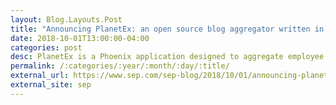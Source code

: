 ```yaml
---
layout: Blog.Layouts.Post
title: "Announcing PlanetEx: an open source blog aggregator written in Elixir"
date: 2018-10-01T13:00:00-04:00
categories: post
desc: PlanetEx is a Phoenix application designed to aggregate employee personal and SharePoint blogs.
permalink: /:categories/:year/:month/:day/:title/
external_url: https://www.sep.com/sep-blog/2018/10/01/announcing-planetex-an-open-source-blog-aggregator-written-in-elixir/
external_site: sep
---
```

